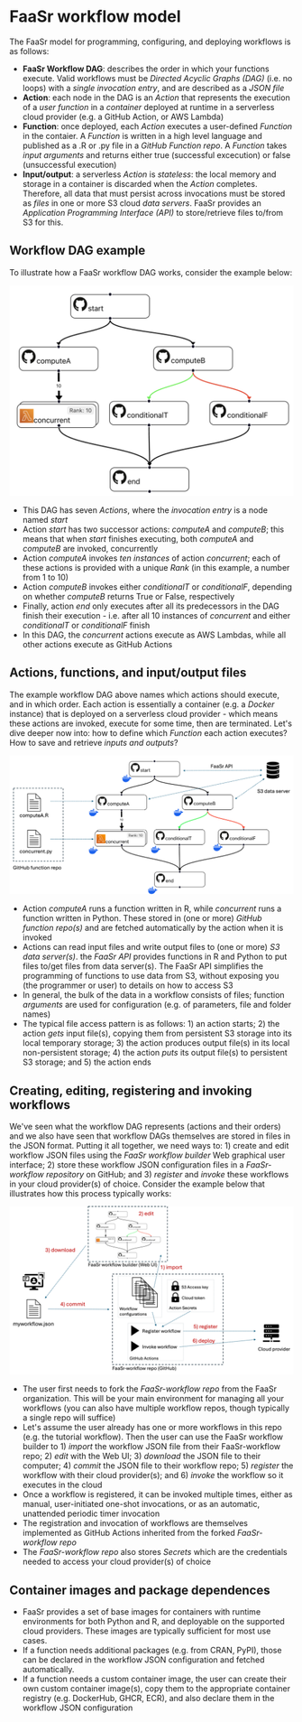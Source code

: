 # FaaSr workflow model

The FaaSr model for programming, configuring, and deploying workflows is as follows:

- **FaaSr Workflow DAG**: describes the order in which your functions execute. Valid workflows must be _Directed Acyclic Graphs (DAG)_ (i.e. no loops) with a _single invocation entry_, and are described as a _JSON file_
- **Action**: each node in the DAG is an _Action_ that represents the execution of a _user function_ in a _container_ deployed at runtime in a serverless cloud provider (e.g. a GitHub Action, or AWS Lambda)
- **Function**: once deployed, each _Action_ executes a user-defined _Function_ in the contaier. A _Function_ is written in a high level language and published as a .R or .py file in a _GitHub Function repo_. A _Function_ takes *input arguments* and returns either true (successful excecution) or false (unsuccessful execution)
- **Input/output**: a serverless _Action_ is _stateless_: the local memory and storage in a container is discarded when the _Action_ completes. Therefore, all data that must persist across invocations must be stored as _files_ in one or more S3 cloud *data servers*. FaaSr provides an *Application Programming Interface (API)* to store/retrieve files to/from S3 for this.


## Workflow DAG example

To illustrate how a FaaSr workflow DAG works, consider the example below:

![alt text](FaaSr-workflow-model.png)

- This DAG has seven _Actions_, where the _invocation entry_ is a node named _start_
- Action _start_ has two successor actions: _computeA_ and _computeB_; this means that when _start_ finishes executing, both _computeA_ and _computeB_ are invoked, concurrently
- Action _computeA_ invokes *ten instances* of action _concurrent_; each of these actions is provided with a unique _Rank_ (in this example, a number from 1 to 10)
- Action _computeB_ invokes either _conditionalT_ or _conditionalF_, depending on whether _computeB_ returns True or False, respectively
- Finally, action _end_ only executes after all its predecessors in the DAG finish their execution - i.e. after all 10 instances of _concurrent_ and either _conditionalT_ or _conditionalF_ finish
- In this DAG, the _concurrent_ actions execute as AWS Lambdas, while all other actions execute as GitHub Actions

## Actions, functions, and input/output files

The example workflow DAG above names which actions should execute, and in which order. Each action is essentially a container (e.g. a _Docker_ instance) that is deployed on a serverless cloud provider - which means these actions are invoked, execute for some time, then are terminated. Let's dive deeper now into: how to define which _Function_ each action executes? How to save and retrieve _inputs and outputs_?

![alt text](FaaSr-functions.png)

- Action _computeA_ runs a function written in R, while _concurrent_ runs a function written in Python. These stored in (one or more) _GitHub function repo(s)_ and are fetched automatically by the action when it is invoked
- Actions can read input files and write output files to (one or more) _S3 data server(s)_. the _FaaSr API_ provides functions in R and Python to put files to/get files from data server(s). The FaaSr API simplifies the programming of functions to use data from S3, without exposing you (the programmer or user) to details on how to access S3
- In general, the bulk of the data in a workflow consists of files; function *arguments* are used for configuration (e.g. of parameters, file and folder names)
- The typical file access pattern is as follows: 1) an action starts; 2) the action _gets_ input file(s), copying them from persistent S3 storage into its local temporary storage; 3) the action produces output file(s) in its local non-persistent storage; 4) the action _puts_ its output file(s) to persistent S3 storage; and 5) the action ends 

## Creating, editing, registering and invoking workflows

We've seen what the workflow DAG represents (actions and their orders) and we also have seen that workflow DAGs themselves are stored in files in the JSON format. Putting it all together, we need ways to: 1) create and edit workflow JSON files using the _FaaSr workflow builder_ Web graphical user interface; 2) store these workflow JSON configuration files in a _FaaSr-workflow repository_ on GitHub; and 3) _register_ and _invoke_ these workflows in your cloud provider(s) of choice. Consider the example below that illustrates how this process typically works:

![alt text](FaaSr-workflows.png)

- The user first needs to fork the _FaaSr-workflow repo_ from the FaaSr organization. This will be your main environment for managing all your workflows (you can also have multiple workflow repos, though typically a single repo will suffice)
- Let's assume the user already has one or more workflows in this repo (e.g. the tutorial workflow). Then the user can use the FaaSr workflow builder to 1) _import_ the workflow JSON file from their FaaSr-workflow repo; 2) _edit_ with the Web UI; 3) _download_ the JSON file to their computer; 4) _commit_ the JSON file to their workflow repo; 5) _register_ the workflow with their cloud provider(s); and 6) _invoke_ the workflow so it executes in the cloud
- Once a workflow is registered, it can be invoked multiple times, either as manual, user-initiated one-shot invocations, or as an automatic, unattended periodic timer invocation
- The registration and invocation of workflows are themselves implemented as GitHub Actions inherited from the forked _FaaSr-workflow repo_
- The _FaaSr-workflow repo_ also stores _Secrets_ which are the credentials needed to access your cloud provider(s) of choice

## Container images and package dependences

- FaaSr provides a set of base images for containers with runtime environments for both Python and R, and deployable on the supported cloud providers. These images are typically sufficient for most use cases.
- If a function needs additional packages (e.g. from CRAN, PyPI), those can be declared in the workflow JSON configuration and fetched automatically.
- If a function needs a custom container image, the user can create their own custom container image(s), copy them to the appropriate container registry (e.g. DockerHub, GHCR, ECR), and also declare them in the workflow JSON configuration

